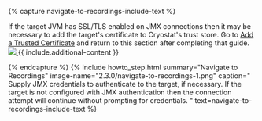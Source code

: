 {% capture navigate-to-recordings-include-text %}
<p>
  If the target JVM has SSL/TLS enabled on JMX connections then it may be
  necessary to add the target's certificate to Cryostat's trust store. Go
  to <a href="{{ site.url }}/guides/#add-a-trusted-certificate">Add a Trusted Certificate</a>
  and return to this section after completing that guide.
  <a href="{{ site.url }}/images/2.3.0/navigate-to-recordings-2.png" target="_blank">
    <img src="{{ site.url }}/images/2.3.0/navigate-to-recordings-2.png">
  </a>
  {{ include.additional-content }}
</p>
{% endcapture %}
{% include howto_step.html
  summary="Navigate to Recordings"
  image-name="2.3.0/navigate-to-recordings-1.png"
  caption="
    Supply JMX credentials to authenticate to the target, if necessary. If
    the target is not configured with JMX authentication then the
    connection attempt will continue without prompting for credentials.
  "
  text=navigate-to-recordings-include-text
%}
